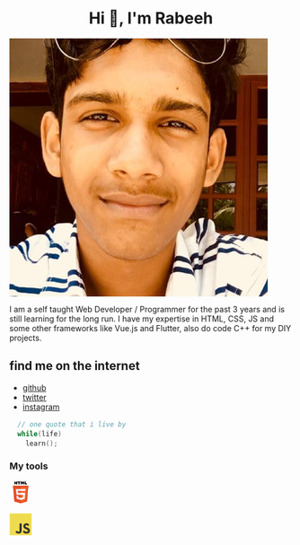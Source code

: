 <h1 align="center">Hi 👋, I'm Rabeeh</h1>


<img align="center" widht="250px"  src="./img.jpg">

I am a self taught Web Developer / Programmer for the past 3 years and is still learning for the long run. I have my expertise in HTML, CSS, JS and some other frameworks like Vue.js and Flutter, also do code C++ for my DIY projects.

## find me on the internet

- [github](https://github.com/rabeeh-ta)
- [twitter](https://twitter.com/rabeeh_ta)
- [instagram](https://www.instagram.com/rabeeh_ta/)


``` cpp 
  // one quote that i live by
  while(life)
    learn();

```

### My tools

<p><a href="https://www.w3.org/html/" target="_blank" rel="noreferrer"> <img src="https://raw.githubusercontent.com/devicons/devicon/master/icons/html5/html5-original-wordmark.svg" alt="html5" width="40" height="40"/> </a>

<a href="https://developer.mozilla.org/en-US/docs/Web/JavaScript" target="_blank" rel="noreferrer"> <img src="https://raw.githubusercontent.com/devicons/devicon/master/icons/javascript/javascript-original.svg" alt="javascript" width="40" height="40"/> </a> </p>
